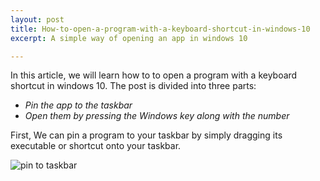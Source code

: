 ```yaml
---
layout: post
title: How-to-open-a-program-with-a-keyboard-shortcut-in-windows-10
excerpt: A simple way of opening an app in windows 10  

---
```


In this article, we will learn how to to open a program with a keyboard shortcut in windows 10. 
The post is divided into three parts:

- *Pin the app to the taskbar*
- *Open them by pressing the Windows key along with the number*

First, We can pin a program to your taskbar by simply dragging its executable or shortcut onto your taskbar.

![pin to taskbar](https://user-images.githubusercontent.com/37147511/145683039-01890263-a165-4019-9440-f42bf1fa936c.png)
